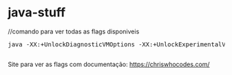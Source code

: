 # java-stuff

//comando para ver todas as flags disponiveis
<pre>
java -XX:+UnlockDiagnosticVMOptions -XX:+UnlockExperimentalVMOptions -XX:+PrintFlagsFinal -XX:+UseJVMCICompiler -XX:+JVMCIPrintProperties -XX:+PrintFlagsWithComments -XshowSettings:properties -Djvmci.PrintConfig -version
 </pre>

Site para ver as flags com documentação: https://chriswhocodes.com/
